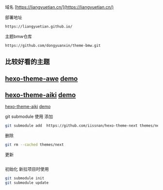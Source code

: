 域名
[https://liangyuetian.cn/](https://liangyuetian.cn/)

部署地址
```bash
https://liangyuetian.github.io/
```

主题bmw仓库
```bash
https://github.com/dongyuanxin/theme-bmw.git
```

比较好看的主题
---
[hexo-theme-awe](https://github.com/kywk/hexo-theme-awe) [demo](https://kywk.github.io/hexo-theme-awe/)
---
[hexo-theme-aiki](https://github.com/foreachsam/hexo-theme-aiki) [demo](https://foreachsam.github.io/blog-framework-semantic-ui/article/)
---
[hexo-theme-aiki](https://github.com/foreachsam/hexo-theme-aiki) [demo](https://foreachsam.github.io/blog-framework-semantic-ui/article/)


git submodule 使用
添加
```bash
git submodule add  https://github.com/iissnan/hexo-theme-next themes/next
```
删除
```bash
git rm --cached themes/next
```

更新
```bash

```

初始化 新拉项目时使用
```bash
git submodule init
git submodule update
```